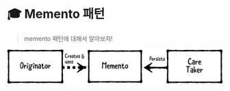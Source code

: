 # :mortar_board: Memento 패턴

> memento 패턴에 대해서 알아보자!

![memento](/2.Fundamental%20Design%20Patterns/Memento/memento.png)